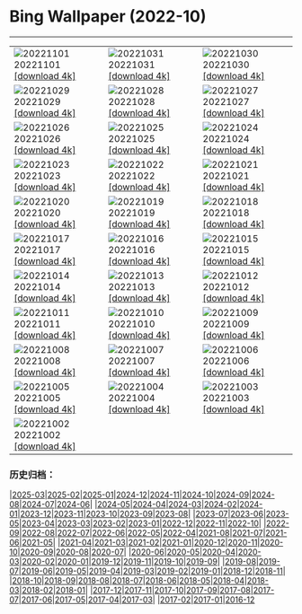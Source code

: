 # Bing Wallpaper (2022-10)
**************

<table><tr><td><img class="wallpaper" src="https://www.bing.com/th?id=OHR.WychwoodForest_EN-US6378774990_1920x1080.jpg" alt="20221101"> 20221101 <a class="wallpaper_link" href="https://www.bing.com/th?id=OHR.WychwoodForest_EN-US6378774990_UHD.jpg">[download 4k]</a></td><td><img class="wallpaper" src="https://www.bing.com/th?id=OHR.SealRiver_EN-US6267835630_1920x1080.jpg" alt="20221031"> 20221031 <a class="wallpaper_link" href="https://www.bing.com/th?id=OHR.SealRiver_EN-US6267835630_UHD.jpg">[download 4k]</a></td><td><img class="wallpaper" src="https://www.bing.com/th?id=OHR.SeaAngel_EN-US5531672696_1920x1080.jpg" alt="20221030"> 20221030 <a class="wallpaper_link" href="https://www.bing.com/th?id=OHR.SeaAngel_EN-US5531672696_UHD.jpg">[download 4k]</a></td></tr><tr><td><img class="wallpaper" src="https://www.bing.com/th?id=OHR.FrankensteinFriday_EN-US3119113489_1920x1080.jpg" alt="20221029"> 20221029 <a class="wallpaper_link" href="https://www.bing.com/th?id=OHR.FrankensteinFriday_EN-US3119113489_UHD.jpg">[download 4k]</a></td><td><img class="wallpaper" src="https://www.bing.com/th?id=OHR.BridgeofSighs_EN-US5335369208_1920x1080.jpg" alt="20221028"> 20221028 <a class="wallpaper_link" href="https://www.bing.com/th?id=OHR.BridgeofSighs_EN-US5335369208_UHD.jpg">[download 4k]</a></td><td><img class="wallpaper" src="https://www.bing.com/th?id=OHR.BrockenSpecter_EN-US5247366251_1920x1080.jpg" alt="20221027"> 20221027 <a class="wallpaper_link" href="https://www.bing.com/th?id=OHR.BrockenSpecter_EN-US5247366251_UHD.jpg">[download 4k]</a></td></tr><tr><td><img class="wallpaper" src="https://www.bing.com/th?id=OHR.OrcusMouth_EN-US5010597701_1920x1080.jpg" alt="20221026"> 20221026 <a class="wallpaper_link" href="https://www.bing.com/th?id=OHR.OrcusMouth_EN-US5010597701_UHD.jpg">[download 4k]</a></td><td><img class="wallpaper" src="https://www.bing.com/th?id=OHR.GuwahatiDiwali_EN-US3454357880_1920x1080.jpg" alt="20221025"> 20221025 <a class="wallpaper_link" href="https://www.bing.com/th?id=OHR.GuwahatiDiwali_EN-US3454357880_UHD.jpg">[download 4k]</a></td><td><img class="wallpaper" src="https://www.bing.com/th?id=OHR.Knobbelzwaan_EN-US4809716001_1920x1080.jpg" alt="20221024"> 20221024 <a class="wallpaper_link" href="https://www.bing.com/th?id=OHR.Knobbelzwaan_EN-US4809716001_UHD.jpg">[download 4k]</a></td></tr><tr><td><img class="wallpaper" src="https://www.bing.com/th?id=OHR.KarstMountains_EN-US4446699673_1920x1080.jpg" alt="20221023"> 20221023 <a class="wallpaper_link" href="https://www.bing.com/th?id=OHR.KarstMountains_EN-US4446699673_UHD.jpg">[download 4k]</a></td><td><img class="wallpaper" src="https://www.bing.com/th?id=OHR.GeorgiaCypress_EN-US2966839861_1920x1080.jpg" alt="20221022"> 20221022 <a class="wallpaper_link" href="https://www.bing.com/th?id=OHR.GeorgiaCypress_EN-US2966839861_UHD.jpg">[download 4k]</a></td><td><img class="wallpaper" src="https://www.bing.com/th?id=OHR.SlothDay_EN-US8418438094_1920x1080.jpg" alt="20221021"> 20221021 <a class="wallpaper_link" href="https://www.bing.com/th?id=OHR.SlothDay_EN-US8418438094_UHD.jpg">[download 4k]</a></td></tr><tr><td><img class="wallpaper" src="https://www.bing.com/th?id=OHR.WartburgCastle_EN-US8283353282_1920x1080.jpg" alt="20221020"> 20221020 <a class="wallpaper_link" href="https://www.bing.com/th?id=OHR.WartburgCastle_EN-US8283353282_UHD.jpg">[download 4k]</a></td><td><img class="wallpaper" src="https://www.bing.com/th?id=OHR.GB25Anni_EN-US8198972228_1920x1080.jpg" alt="20221019"> 20221019 <a class="wallpaper_link" href="https://www.bing.com/th?id=OHR.GB25Anni_EN-US8198972228_UHD.jpg">[download 4k]</a></td><td><img class="wallpaper" src="https://www.bing.com/th?id=OHR.SwedenOwl_EN-US8107135630_1920x1080.jpg" alt="20221018"> 20221018 <a class="wallpaper_link" href="https://www.bing.com/th?id=OHR.SwedenOwl_EN-US8107135630_UHD.jpg">[download 4k]</a></td></tr><tr><td><img class="wallpaper" src="https://www.bing.com/th?id=OHR.PrinceChristianSound_EN-US8033823843_1920x1080.jpg" alt="20221017"> 20221017 <a class="wallpaper_link" href="https://www.bing.com/th?id=OHR.PrinceChristianSound_EN-US8033823843_UHD.jpg">[download 4k]</a></td><td><img class="wallpaper" src="https://www.bing.com/th?id=OHR.NaqsheRustam_EN-US7919143366_1920x1080.jpg" alt="20221016"> 20221016 <a class="wallpaper_link" href="https://www.bing.com/th?id=OHR.NaqsheRustam_EN-US7919143366_UHD.jpg">[download 4k]</a></td><td><img class="wallpaper" src="https://www.bing.com/th?id=OHR.RioArazas_EN-US7767502808_1920x1080.jpg" alt="20221015"> 20221015 <a class="wallpaper_link" href="https://www.bing.com/th?id=OHR.RioArazas_EN-US7767502808_UHD.jpg">[download 4k]</a></td></tr><tr><td><img class="wallpaper" src="https://www.bing.com/th?id=OHR.AlaskaMoose_EN-US7632880778_1920x1080.jpg" alt="20221014"> 20221014 <a class="wallpaper_link" href="https://www.bing.com/th?id=OHR.AlaskaMoose_EN-US7632880778_UHD.jpg">[download 4k]</a></td><td><img class="wallpaper" src="https://www.bing.com/th?id=OHR.AmmoniteGraveyard_EN-US7510840532_1920x1080.jpg" alt="20221013"> 20221013 <a class="wallpaper_link" href="https://www.bing.com/th?id=OHR.AmmoniteGraveyard_EN-US7510840532_UHD.jpg">[download 4k]</a></td><td><img class="wallpaper" src="https://www.bing.com/th?id=OHR.TortulaMoss_EN-US7128071079_1920x1080.jpg" alt="20221012"> 20221012 <a class="wallpaper_link" href="https://www.bing.com/th?id=OHR.TortulaMoss_EN-US7128071079_UHD.jpg">[download 4k]</a></td></tr><tr><td><img class="wallpaper" src="https://www.bing.com/th?id=OHR.SacredSmoke_EN-US7047459944_1920x1080.jpg" alt="20221011"> 20221011 <a class="wallpaper_link" href="https://www.bing.com/th?id=OHR.SacredSmoke_EN-US7047459944_UHD.jpg">[download 4k]</a></td><td><img class="wallpaper" src="https://www.bing.com/th?id=OHR.ChukchiSea_EN-US6494940864_1920x1080.jpg" alt="20221010"> 20221010 <a class="wallpaper_link" href="https://www.bing.com/th?id=OHR.ChukchiSea_EN-US6494940864_UHD.jpg">[download 4k]</a></td><td><img class="wallpaper" src="https://www.bing.com/th?id=OHR.GlassOctopus_EN-US6394802515_1920x1080.jpg" alt="20221009"> 20221009 <a class="wallpaper_link" href="https://www.bing.com/th?id=OHR.GlassOctopus_EN-US6394802515_UHD.jpg">[download 4k]</a></td></tr><tr><td><img class="wallpaper" src="https://www.bing.com/th?id=OHR.OberbaumBridge_EN-US6324390642_1920x1080.jpg" alt="20221008"> 20221008 <a class="wallpaper_link" href="https://www.bing.com/th?id=OHR.OberbaumBridge_EN-US6324390642_UHD.jpg">[download 4k]</a></td><td><img class="wallpaper" src="https://www.bing.com/th?id=OHR.BayofBiscay_EN-US8933430968_1920x1080.jpg" alt="20221007"> 20221007 <a class="wallpaper_link" href="https://www.bing.com/th?id=OHR.BayofBiscay_EN-US8933430968_UHD.jpg">[download 4k]</a></td><td><img class="wallpaper" src="https://www.bing.com/th?id=OHR.FlamingoTeacher_EN-US8819896781_1920x1080.jpg" alt="20221006"> 20221006 <a class="wallpaper_link" href="https://www.bing.com/th?id=OHR.FlamingoTeacher_EN-US8819896781_UHD.jpg">[download 4k]</a></td></tr><tr><td><img class="wallpaper" src="https://www.bing.com/th?id=OHR.CosmicCliffs_EN-US8727581889_1920x1080.jpg" alt="20221005"> 20221005 <a class="wallpaper_link" href="https://www.bing.com/th?id=OHR.CosmicCliffs_EN-US8727581889_UHD.jpg">[download 4k]</a></td><td><img class="wallpaper" src="https://www.bing.com/th?id=OHR.Porthuis_EN-US8462686696_1920x1080.jpg" alt="20221004"> 20221004 <a class="wallpaper_link" href="https://www.bing.com/th?id=OHR.Porthuis_EN-US8462686696_UHD.jpg">[download 4k]</a></td><td><img class="wallpaper" src="https://www.bing.com/th?id=OHR.LotsOBalloons_EN-US8236203600_1920x1080.jpg" alt="20221003"> 20221003 <a class="wallpaper_link" href="https://www.bing.com/th?id=OHR.LotsOBalloons_EN-US8236203600_UHD.jpg">[download 4k]</a></td></tr><tr><td><img class="wallpaper" src="https://www.bing.com/th?id=OHR.BridalVeilFalls_EN-US8055892423_1920x1080.jpg" alt="20221002"> 20221002 <a class="wallpaper_link" href="https://www.bing.com/th?id=OHR.BridalVeilFalls_EN-US8055892423_UHD.jpg">[download 4k]</a></td><td></td><td></td></tr></table>

### 历史归档：

|[2025-03](/../2025-03/2025-03.md)|[2025-02](/../2025-02/2025-02.md)|[2025-01](/../2025-01/2025-01.md)|[2024-12](/../2024-12/2024-12.md)|[2024-11](/../2024-11/2024-11.md)|[2024-10](/../2024-10/2024-10.md)|[2024-09](/../2024-09/2024-09.md)|[2024-08](/../2024-08/2024-08.md)|[2024-07](/../2024-07/2024-07.md)|[2024-06](/../2024-06/2024-06.md)|
|[2024-05](/../2024-05/2024-05.md)|[2024-04](/../2024-04/2024-04.md)|[2024-03](/../2024-03/2024-03.md)|[2024-02](/../2024-02/2024-02.md)|[2024-01](/../2024-01/2024-01.md)|[2023-12](/../2023-12/2023-12.md)|[2023-11](/../2023-11/2023-11.md)|[2023-10](/../2023-10/2023-10.md)|[2023-09](/../2023-09/2023-09.md)|[2023-08](/../2023-08/2023-08.md)|
|[2023-07](/../2023-07/2023-07.md)|[2023-06](/../2023-06/2023-06.md)|[2023-05](/../2023-05/2023-05.md)|[2023-04](/../2023-04/2023-04.md)|[2023-03](/../2023-03/2023-03.md)|[2023-02](/../2023-02/2023-02.md)|[2023-01](/../2023-01/2023-01.md)|[2022-12](/../2022-12/2022-12.md)|[2022-11](/../2022-11/2022-11.md)|[2022-10](/2022-10.md)|
|[2022-09](/../2022-09/2022-09.md)|[2022-08](/../2022-08/2022-08.md)|[2022-07](/../2022-07/2022-07.md)|[2022-06](/../2022-06/2022-06.md)|[2022-05](/../2022-05/2022-05.md)|[2022-04](/../2022-04/2022-04.md)|[2021-08](/../2021-08/2021-08.md)|[2021-07](/../2021-07/2021-07.md)|[2021-06](/../2021-06/2021-06.md)|[2021-05](/../2021-05/2021-05.md)|
|[2021-04](/../2021-04/2021-04.md)|[2021-03](/../2021-03/2021-03.md)|[2021-02](/../2021-02/2021-02.md)|[2021-01](/../2021-01/2021-01.md)|[2020-12](/../2020-12/2020-12.md)|[2020-11](/../2020-11/2020-11.md)|[2020-10](/../2020-10/2020-10.md)|[2020-09](/../2020-09/2020-09.md)|[2020-08](/../2020-08/2020-08.md)|[2020-07](/../2020-07/2020-07.md)|
|[2020-06](/../2020-06/2020-06.md)|[2020-05](/../2020-05/2020-05.md)|[2020-04](/../2020-04/2020-04.md)|[2020-03](/../2020-03/2020-03.md)|[2020-02](/../2020-02/2020-02.md)|[2020-01](/../2020-01/2020-01.md)|[2019-12](/../2019-12/2019-12.md)|[2019-11](/../2019-11/2019-11.md)|[2019-10](/../2019-10/2019-10.md)|[2019-09](/../2019-09/2019-09.md)|
|[2019-08](/../2019-08/2019-08.md)|[2019-07](/../2019-07/2019-07.md)|[2019-06](/../2019-06/2019-06.md)|[2019-05](/../2019-05/2019-05.md)|[2019-04](/../2019-04/2019-04.md)|[2019-03](/../2019-03/2019-03.md)|[2019-02](/../2019-02/2019-02.md)|[2019-01](/../2019-01/2019-01.md)|[2018-12](/../2018-12/2018-12.md)|[2018-11](/../2018-11/2018-11.md)|
|[2018-10](/../2018-10/2018-10.md)|[2018-09](/../2018-09/2018-09.md)|[2018-08](/../2018-08/2018-08.md)|[2018-07](/../2018-07/2018-07.md)|[2018-06](/../2018-06/2018-06.md)|[2018-05](/../2018-05/2018-05.md)|[2018-04](/../2018-04/2018-04.md)|[2018-03](/../2018-03/2018-03.md)|[2018-02](/../2018-02/2018-02.md)|[2018-01](/../2018-01/2018-01.md)|
|[2017-12](/../2017-12/2017-12.md)|[2017-11](/../2017-11/2017-11.md)|[2017-10](/../2017-10/2017-10.md)|[2017-09](/../2017-09/2017-09.md)|[2017-08](/../2017-08/2017-08.md)|[2017-07](/../2017-07/2017-07.md)|[2017-06](/../2017-06/2017-06.md)|[2017-05](/../2017-05/2017-05.md)|[2017-04](/../2017-04/2017-04.md)|[2017-03](/../2017-03/2017-03.md)|
|[2017-02](/../2017-02/2017-02.md)|[2017-01](/../2017-01/2017-01.md)|[2016-12](/../2016-12/2016-12.md)